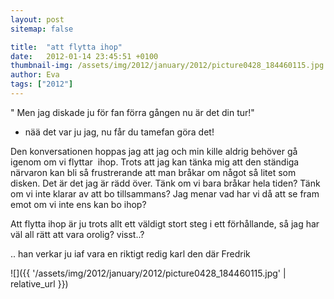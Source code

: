```yaml
---
layout: post
sitemap: false

title:  "att flytta ihop"
date:   2012-01-14 23:45:51 +0100
thumbnail-img: /assets/img/2012/january/2012/picture0428_184460115.jpg
author: Eva
tags: ["2012"]
---
```


" Men jag diskade ju för fan förra gången nu är det din tur!"



- nää det var ju jag, nu får du tamefan göra det!




Den konversationen hoppas jag att jag och min kille aldrig behöver gå igenom om vi flyttar  ihop. Trots att jag kan tänka mig att den ständiga närvaron kan bli så frustrerande att man bråkar om något så litet som disken. Det är det jag är rädd över. Tänk om vi bara bråkar hela tiden? Tänk om vi inte klarar av att bo tillsammans? Jag menar vad har vi då att se fram emot om vi inte ens kan bo ihop? 




Att flytta ihop är ju trots allt ett väldigt stort steg i ett förhållande, så jag har väl all rätt att vara orolig? visst..?







.. han verkar ju iaf vara en riktigt redig karl den där Fredrik

![]({{ '/assets/img/2012/january/2012/picture0428_184460115.jpg'  | relative_url }})

